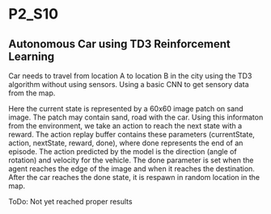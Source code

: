 # P2_S10

## Autonomous Car using TD3 Reinforcement Learning

Car needs to travel from location A to location B in the city using the TD3 algorithm without using sensors. Using a basic CNN to get sensory data from the map.

Here the current state is represented by a 60x60 image patch on sand image. The patch may contain sand, road with the car. Using this informaton from the environment, we take an action to reach the next state with a reward. The action replay buffer contains these parameters (currentState, action, nextState, reward, done), where done represents the end of an episode. The action predicted by the model is the direction (angle of rotation) and velocity for the vehicle. The done parameter is set when the agent reaches the edge of the image and when it reaches the destination. 
After the car reaches the done state, it is respawn in random location in the map.

ToDo:
Not yet reached proper results
